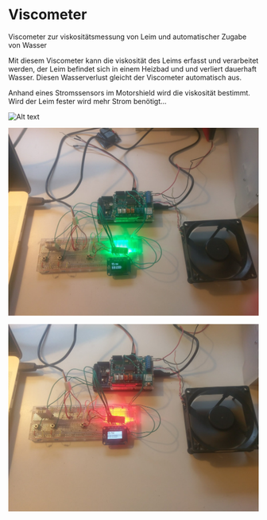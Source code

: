 # Viscometer
Viscometer zur viskositätsmessung von Leim und automatischer Zugabe von Wasser


Mit diesem Viscometer kann die viskosität des Leims erfasst und verarbeitet werden, der Leim befindet sich in einem Heizbad und
und verliert dauerhaft Wasser.
Diesen Wasserverlust gleicht der Viscometer automatisch aus.

Anhand eines Stromssensors im Motorshield wird die viskosität bestimmt. Wird der Leim fester wird mehr Strom benötigt...


![Alt text](https://github.com/btotherunner/Viscometer/blob/master/Viscometer/Arduino%20Plotter%20-%20Gl%C3%A4ttung%20der%20Werte.png "Glättung der analog Werte")

![Alt text](https://github.com/btotherunner/Viscometer/blob/master/Viscometer/visco_ok.jpg "Status")

![Alt text](https://github.com/btotherunner/Viscometer/blob/master/Viscometer/visco_wenigwasser.jpg "zu Wenig Wasser")
